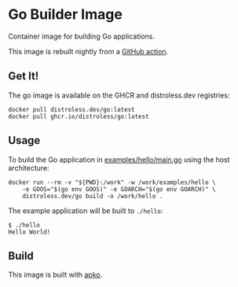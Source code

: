 # Go Builder Image

Container image for building Go applications.

This image is rebuilt nightly from a [GitHub action](https://github.com/distroless/go/blob/main/.github/workflows/release.yaml).

## Get It!

The go image is available on the GHCR and distroless.dev registries:

```
docker pull distroless.dev/go:latest
docker pull ghcr.io/distroless/go:latest
```

## Usage

To build the Go application in [examples/hello/main.go](examples/hello/main.go)
using the host architecture:

```
docker run --rm -v "${PWD}:/work" -w /work/examples/hello \
    -e GOOS="$(go env GOOS)" -e GOARCH="$(go env GOARCH)" \
    distroless.dev/go build -o /work/hello .
```

The example application will be built to `./hello`:
```
$ ./hello
Hello World!
```

## Build

This image is built with [apko](https://github.com/chainguard-dev/apko).
